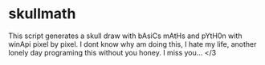 # skullmath
This script generates a skull draw with bAsiCs mAtHs and pYtH0n with winApi pixel by pixel. I dont know why am doing this, I hate my life, another lonely day programing this without you honey. I miss you... </3
